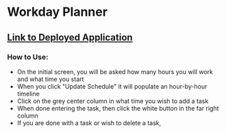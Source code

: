 # Workday Planner 

## [Link to Deployed Application](https://angelpsch.github.io/day-planner/)


### How to Use: 
- On the initial screen, you will be asked how many hours you will work and what time you start
- When you click "Update Schedule" it will populate an hour-by-hour timeline
- Click on the grey center column in what time you wish to add a task
- When done entering the task, then click the white button in the far right column
- If you are done with a task or wish to delete a task, 

